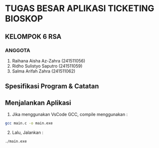 # TUGAS BESAR APLIKASI TICKETING BIOSKOP
## KELOMPOK 6 RSA

### ANGGOTA
1. Raihana Aisha Az-Zahra (241511056)
2. Ridho Sulistyo Saputro (241511059)
3. Salma Arifah Zahra (241511062)

## Spesifikasi Program & Catatan


## Menjalankan Aplikasi
1. Jika menggunakan VsCode GCC, compile menggunakan :
```bash
gcc main.c -o main.exe
```

2. Lalu, Jalankan :
```bash
./main.exe
```